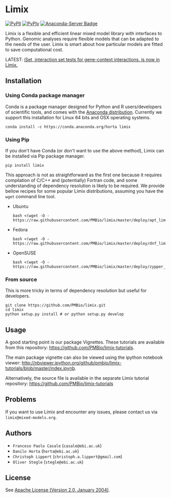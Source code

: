 # Limix

[![PyPIl](https://img.shields.io/pypi/l/limix.svg?style=flat-square)](https://pypi.python.org/pypi/limix/) [![PyPIv](https://img.shields.io/pypi/v/limix.svg?style=flat-square)](https://pypi.python.org/pypi/limix/) [![Anaconda-Server Badge](https://anaconda.org/conda-forge/limix/badges/version.svg)](https://anaconda.org/conda-forge/limix)


Limix is a flexible and efficient linear mixed model library with interfaces
to Python. Genomic analyses require flexible models that can be adapted to the needs of
the user. Limix is smart about how particular models are fitted to save
computational cost.

LATEST: [iSet, interaction set tests for gene-context interactions, is now in Limix.](https://github.com/PMBio/limix-tutorials/tree/master/iSet)

## Installation

### Using Conda package manager

Conda is a package manager designed for Python and R users/developers of
scientific tools, and comes with the [Anaconda distribution](https://www.continuum.io/downloads).
Currently we support this installation for Linux 64 bits and OSX operating
systems.

```
conda install -c https://conda.anaconda.org/horta limix
```

### Using Pip

If you don't have Conda (or don't want to use the above method), Limix can be
installed via Pip package manager.
```
pip install limix
```
This approach is not as straightforward as the first one because it requires
compilation of C/C++ and (potentially) Fortran code, and some understanding
of dependency resolution is likely to be required. We provide bellow recipes
for some popular Limix distributions, assuming you have the `wget` command line
tool.

- Ubuntu

    ```
    bash <(wget -O - https://raw.githubusercontent.com/PMBio/limix/master/deploy/apt_limix_install)
    ```

- Fedora
    ```
    bash <(wget -O - https://raw.githubusercontent.com/PMBio/limix/master/deploy/dnf_limix_install)
    ```

- OpenSUSE
    ```
    bash <(wget -O - https://raw.githubusercontent.com/PMBio/limix/master/deploy/zypper_limix_install)
    ```

### From source

This is more tricky in terms of dependency resolution but useful for developers.

```
git clone https://github.com/PMBio/limix.git
cd limix
python setup.py install # or python setup.py develop
```

## Usage

A good starting point is our package Vignettes. These tutorials are available from this repository: https://github.com/PMBio/limix-tutorials.

The main package vignette can also be viewed using the ipython notebook viewer:
http://nbviewer.ipython.org/github/pmbio/limix-tutorials/blob/master/index.ipynb.

Alternatively, the source file is available in the separate Limix tutorial repository:
https://github.com/PMBio/limix-tutorials

## Problems

If you want to use Limix and encounter any issues, please contact us via `limix@mixed-models.org`.

## Authors

- `Franceso Paolo Casale` (`casale@ebi.ac.uk`)
- `Danilo Horta` (`horta@ebi.ac.uk`)
- `Christoph Lippert` (`christoph.a.lippert@gmail.com`)
- `Oliver Stegle` (`stegle@ebi.ac.uk`)

## License

See [Apache License (Version 2.0, January 2004)](https://github.com/PMBio/limix/blob/master/LICENSE).

